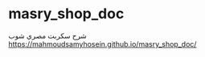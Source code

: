 # masry_shop_doc
شرح سكربت مصري شوب
<a href="https://mahmoudsamyhosein.github.io/masry_shop_doc/">https://mahmoudsamyhosein.github.io/masry_shop_doc/</a>
